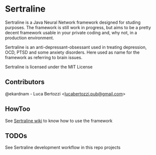 # Sertraline
Sertraline is a Java Neural Network framework designed for studing purposes. The framework is still work in progress, but aims to be a pretty decent framework usable in your private coding and, why not, in a production environment.

Sertraline is an anti-depressant-obsessant used in treating depression, OCD, PTSD and some anxiety disorders. Here used as name for the framework as referring to brain issues.

Sertraline is licensed under the MIT License

## Contributors
@ekardnam - Luca Bertozzi <<lucabertozzi.pub@gmail.com>>

## HowToo
See [Sertraline wiki](https://github.com/ekardnam/Sertraline/wiki/Home) to know how to use the framework

## TODOs
See Sertraline development workflow in this repo projects
